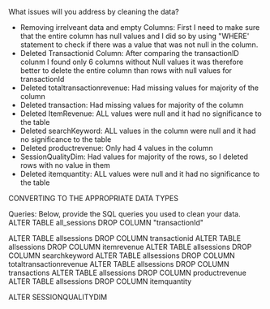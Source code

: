 What issues will you address by cleaning the data?
- Removing irrelveant data and empty Columns:
    First I need to make sure that the entire column has null values and I did so by using "WHERE' statement to check if there was a value that was not null in the column.
- Deleted Transactionid Column: After comparing the transactionID colunm I found only 6 columns without Null values it was therefore better to delete the entire column than rows with null values for transactionId
- Deleted totaltransactionrevenue: Had missing values for majority of the column
- Deleted transaction: Had missing values for majority of the column 
- Deleted ItemRevenue: ALL values were null and it had no significance to the table
- Deleted searchKeyword: ALL values in the column were null and it had no significance to the table
- Deleted productrevenue: Only had 4 values in the column
- SessionQualityDim: Had values for majority of the rows, so I deleted rows with no value in them
- Deleted itemquantity: ALL values were null and it had no significance to the table

CONVERTING TO THE APPROPRIATE DATA TYPES



Queries:
Below, provide the SQL queries you used to clean your data.
ALTER TABLE all_sessions DROP COLUMN "transactionId"

ALTER TABLE allsessions DROP COLUMN transactionid
ALTER TABLE allsessions DROP COLUMN itemrevenue
ALTER TABLE allsessions DROP COLUMN searchkeyword
ALTER TABLE allsessions DROP COLUMN totaltransactionrevenue
ALTER TABLE allsessions DROP COLUMN transactions
ALTER TABLE allsessions DROP COLUMN productrevenue
ALTER TABLE allsessions DROP COLUMN itemquantity



ALTER SESSIONQUALITYDIM
